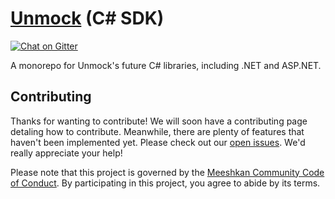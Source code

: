 # [Unmock](https://www.unmock.io/) (C# SDK)

[![Chat on Gitter](https://badges.gitter.im/gitterHQ/gitter.png)](https://gitter.im/unmock/community)

A monorepo for Unmock's future C# libraries, including .NET and ASP.NET.

## Contributing

Thanks for wanting to contribute! We will soon have a contributing page
detaling how to contribute. Meanwhile, there are plenty of features that haven't been implemented yet. Please check out our [open issues](https://github.com/meeshkan/unmock-c-sharp/issues). We'd really appreciate your help!

Please note that this project is governed by the [Meeshkan Community Code of Conduct](https://github.com/meeshkan/code-of-conduct). By participating in this project, you agree to abide by its terms.
